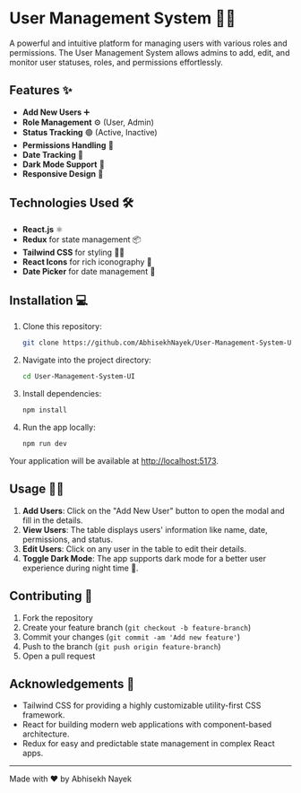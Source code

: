 # User Management System 🧑‍💻

A powerful and intuitive platform for managing users with various roles and permissions. The User Management System allows admins to add, edit, and monitor user statuses, roles, and permissions effortlessly.

## Features ✨

- **Add New Users** ➕
- **Role Management** ⚙️ (User, Admin)
- **Status Tracking** 🟢 (Active, Inactive)
- **Permissions Handling** 🔑
- **Date Tracking** 📅
- **Dark Mode Support** 🌙
- **Responsive Design** 📱

## Technologies Used 🛠️

- **React.js** ⚛️
- **Redux** for state management 📦
- **Tailwind CSS** for styling 🧑‍🎨
- **React Icons** for rich iconography 🎨
- **Date Picker** for date management 📅

## Installation 💻

1. Clone this repository:
   ```bash
   git clone https://github.com/AbhisekhNayek/User-Management-System-UI.git
   ```
   
2. Navigate into the project directory:
   ```bash
   cd User-Management-System-UI
   ```
   
3. Install dependencies:
   ```bash
   npm install
   ```

4. Run the app locally:
   ```bash
   npm run dev
   ```

Your application will be available at [http://localhost:5173](http://localhost:5173).

## Usage 🏃‍♂️

1. **Add Users**: Click on the "Add New User" button to open the modal and fill in the details.
2. **View Users**: The table displays users' information like name, date, permissions, and status.
3. **Edit Users**: Click on any user in the table to edit their details.
4. **Toggle Dark Mode**: The app supports dark mode for a better user experience during night time 🌙.

## Contributing 🤝

1. Fork the repository
2. Create your feature branch (`git checkout -b feature-branch`)
3. Commit your changes (`git commit -am 'Add new feature'`)
4. Push to the branch (`git push origin feature-branch`)
5. Open a pull request

## Acknowledgements 🙏

- Tailwind CSS for providing a highly customizable utility-first CSS framework.
- React for building modern web applications with component-based architecture.
- Redux for easy and predictable state management in complex React apps.

---

Made with ❤️ by Abhisekh Nayek
